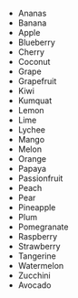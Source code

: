 - Ananas
- Banana
- Apple
- Blueberry
- Cherry
- Coconut
- Grape
- Grapefruit
- Kiwi
- Kumquat
- Lemon
- Lime
- Lychee
- Mango
- Melon
- Orange
- Papaya
- Passionfruit
- Peach
- Pear
- Pineapple
- Plum
- Pomegranate
- Raspberry
- Strawberry
- Tangerine
- Watermelon
- Zucchini
- Avocado
